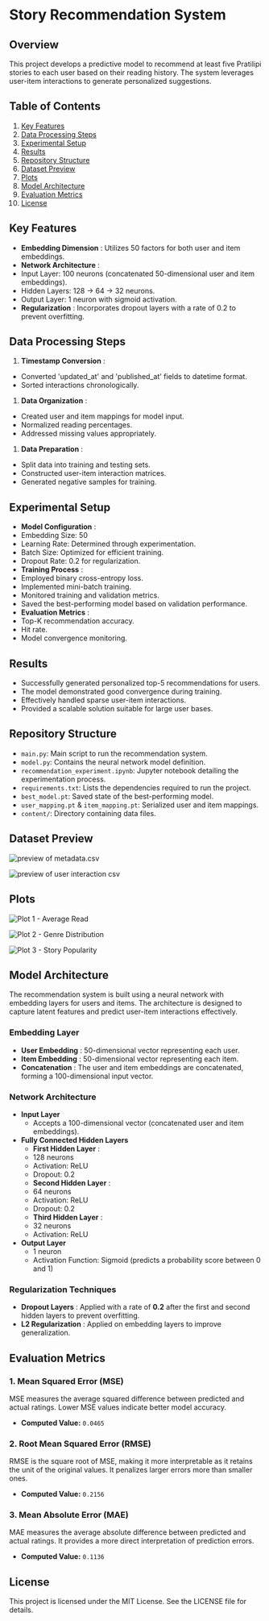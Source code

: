 
# Story Recommendation System

## Overview

This project develops a predictive model to recommend at least five Pratilipi stories to each user based on their reading history. The system leverages user-item interactions to generate personalized suggestions.

## Table of Contents

1. [Key Features](https://chatgpt.com/c/67b707f3-ddcc-800c-98f0-cadf987991ac#key-features)
2. [Data Processing Steps](https://chatgpt.com/c/67b707f3-ddcc-800c-98f0-cadf987991ac#data-processing-steps)
3. [Experimental Setup](https://chatgpt.com/c/67b707f3-ddcc-800c-98f0-cadf987991ac#experimental-setup)
4. [Results](https://chatgpt.com/c/67b707f3-ddcc-800c-98f0-cadf987991ac#results)
5. [Repository Structure](https://chatgpt.com/c/67b707f3-ddcc-800c-98f0-cadf987991ac#repository-structure)
6. [Dataset Preview](https://chatgpt.com/c/67b707f3-ddcc-800c-98f0-cadf987991ac#dataset-preview)
7. [Plots](https://chatgpt.com/c/67b707f3-ddcc-800c-98f0-cadf987991ac#plots)
8. [Model Architecture](https://chatgpt.com/c/67b707f3-ddcc-800c-98f0-cadf987991ac#model-architecture)
9. [Evaluation Metrics](https://chatgpt.com/c/67b707f3-ddcc-800c-98f0-cadf987991ac#evaluation-metrics)
10. [License](https://chatgpt.com/c/67b707f3-ddcc-800c-98f0-cadf987991ac#license)

## Key Features

* **Embedding Dimension** : Utilizes 50 factors for both user and item embeddings.
* **Network Architecture** :
* Input Layer: 100 neurons (concatenated 50-dimensional user and item embeddings).
* Hidden Layers: 128 → 64 → 32 neurons.
* Output Layer: 1 neuron with sigmoid activation.
* **Regularization** : Incorporates dropout layers with a rate of 0.2 to prevent overfitting.

## Data Processing Steps

1. **Timestamp Conversion** :

* Converted 'updated_at' and 'published_at' fields to datetime format.
* Sorted interactions chronologically.

1. **Data Organization** :

* Created user and item mappings for model input.
* Normalized reading percentages.
* Addressed missing values appropriately.

1. **Data Preparation** :

* Split data into training and testing sets.
* Constructed user-item interaction matrices.
* Generated negative samples for training.

## Experimental Setup

* **Model Configuration** :
* Embedding Size: 50
* Learning Rate: Determined through experimentation.
* Batch Size: Optimized for efficient training.
* Dropout Rate: 0.2 for regularization.
* **Training Process** :
* Employed binary cross-entropy loss.
* Implemented mini-batch training.
* Monitored training and validation metrics.
* Saved the best-performing model based on validation performance.
* **Evaluation Metrics** :
* Top-K recommendation accuracy.
* Hit rate.
* Model convergence monitoring.

## Results

* Successfully generated personalized top-5 recommendations for users.
* The model demonstrated good convergence during training.
* Effectively handled sparse user-item interactions.
* Provided a scalable solution suitable for large user bases.

## Repository Structure

* `main.py`: Main script to run the recommendation system.
* `model.py`: Contains the neural network model definition.
* `recommendation_experiment.ipynb`: Jupyter notebook detailing the experimentation process.
* `requirements.txt`: Lists the dependencies required to run the project.
* `best_model.pt`: Saved state of the best-performing model.
* `user_mapping.pt` & `item_mapping.pt`: Serialized user and item mappings.
* `content/`: Directory containing data files.

## Dataset Preview

![preview of metadata.csv](https://chatgpt.com/c/content/metadatacsv.png)

![preview of user interaction csv](https://chatgpt.com/c/content/user_interactioncsv.png)

## Plots

![Plot 1 - Average Read](https://chatgpt.com/c/content/avg-read.png)

![Plot 2 - Genre Distribution](https://chatgpt.com/c/content/genre.png)

![Plot 3 - Story Popularity](https://chatgpt.com/c/content/story-pop.png)

## Model Architecture

The recommendation system is built using a neural network with embedding layers for users and items. The architecture is designed to capture latent features and predict user-item interactions effectively.

### **Embedding Layer**

* **User Embedding** : 50-dimensional vector representing each user.
* **Item Embedding** : 50-dimensional vector representing each item.
* **Concatenation** : The user and item embeddings are concatenated, forming a 100-dimensional input vector.

### **Network Architecture**

* **Input Layer**
  * Accepts a 100-dimensional vector (concatenated user and item embeddings).
* **Fully Connected Hidden Layers**
  * **First Hidden Layer** :
  * 128 neurons
  * Activation: ReLU
  * Dropout: 0.2
  * **Second Hidden Layer** :
  * 64 neurons
  * Activation: ReLU
  * Dropout: 0.2
  * **Third Hidden Layer** :
  * 32 neurons
  * Activation: ReLU
* **Output Layer**
  * 1 neuron
  * Activation Function: Sigmoid (predicts a probability score between 0 and 1)

### **Regularization Techniques**

* **Dropout Layers** : Applied with a rate of **0.2** after the first and second hidden layers to prevent overfitting.
* **L2 Regularization** : Applied on embedding layers to improve generalization.

## Evaluation Metrics

### 1. Mean Squared Error (MSE)

MSE measures the average squared difference between predicted and actual ratings. Lower MSE values indicate better model accuracy.

* **Computed Value:** `0.0465`

### 2. Root Mean Squared Error (RMSE)

RMSE is the square root of MSE, making it more interpretable as it retains the unit of the original values. It penalizes larger errors more than smaller ones.

* **Computed Value:** `0.2156`

### 3. Mean Absolute Error (MAE)

MAE measures the average absolute difference between predicted and actual ratings. It provides a more direct interpretation of prediction errors.

* **Computed Value:** `0.1136`

## License

This project is licensed under the MIT License. See the LICENSE file for details.
